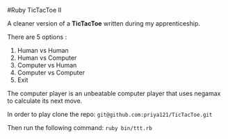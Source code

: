 #Ruby TicTacToe II

A cleaner version of a **TicTacToe** written during my apprenticeship.

There are 5 options :

1. Human vs Human
2. Human vs Computer
3. Computer vs Human
4. Computer vs Computer
5. Exit

The computer player is an unbeatable computer player that uses negamax to calculate its next move.

In order to play clone the repo:  `git@github.com:priya121/TicTacToe.git`

Then run the following command: `ruby bin/ttt.rb`
